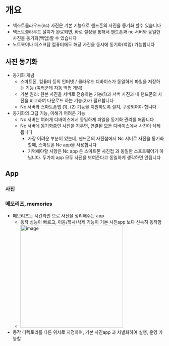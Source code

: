 # 개요
- 넥스트클라우드(nc) 사진은 기본 기능으로 핸드폰의 사진을 동기화 할수 있습니다
- 넥스트클라우드 설치가 완료되면, 바로 설정을 통해서 핸드폰과 nc 서버와 동일한 사진을 동기화(백업)할 수 있습니다
- 노트북이나 데스크탑 컴퓨터에도 해당 사진을 동시에 동기화(백업) 가능합니다

## 사진 동기화
- 동기화 개념
  - 스마트폰, 컴퓨터 등의 인터넷 / 클라우드 디바이스가 동일하게 파일을 저장하는 기능 (여러군데 자동 백업 개념)
  - 기본 원리: 원본 사진을 서버로 전송하는 기능(1)과 서버 사진과 내 핸드폰의 사진을 비교하여 다운로드 하는 기능(2)가 필요합니다 
  - Nc 서버와 스마트폰앱 (1), (2) 기능을 지원하도록 설치, 구성되어야 합니다 
- 동기화의 고급 기능, 이해가 어려운 기능
  - Nc 서버는 여러개 디바이스에서 동일하게 파일을 동기화 관리를 해줍니다
  - Nc 서버에 동기화중인 사진을 지우면, 연결된 모든 디바이스에서 사진이 삭제 됩니다
    - 가장 어려운 부분이 있는데, 핸드폰의 사진첩에서 Nc 서버로 사진을 동기화 할때, 스마트폰 Nc app을 사용합니다
    - 기억해야할 사항은 Nc app 은 스마트폰 사진첩 과 동일한 소프트웨어가 아닙니다. 두가지 app 모두 사진을 보여준다고 동일하게 생각하면 안됩니다 

## App
### 사진
### 메모리즈, memories
- 메모리즈는 시간라인 으로 사진을 정리해주는 app
  - 동작 성능이 빠르고, 이동/복사/삭제 기능이 기본 사진app 보다 신속히 동작함  
  - <img width="325" alt="image" src="https://github.com/jeonghoonkang/selfcloud/assets/4180063/6c75af9b-b38c-4ee5-9ba4-3af06eb23f1c">
- 동작 디렉토리를 다른 위치로 지정하여, 기본 사진app 과 차별화하여 실행, 운영 가능함  
